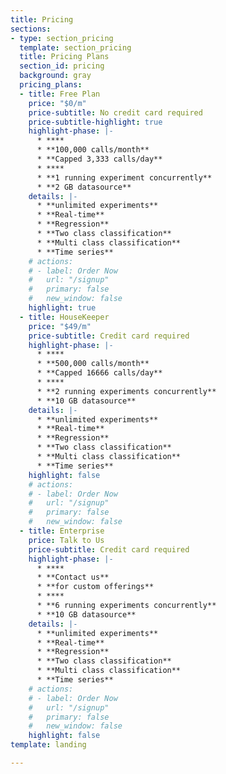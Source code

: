 ```yaml
---
title: Pricing
sections:
- type: section_pricing
  template: section_pricing
  title: Pricing Plans
  section_id: pricing
  background: gray
  pricing_plans:
  - title: Free Plan
    price: "$0/m"
    price-subtitle: No credit card required
    price-subtitle-highlight: true
    highlight-phase: |-
      * ****
      * **100,000 calls/month**
      * **Capped 3,333 calls/day**
      * ****
      * **1 running experiment concurrently**
      * **2 GB datasource**
    details: |-
      * **unlimited experiments**
      * **Real-time**
      * **Regression**
      * **Two class classification** 
      * **Multi class classification** 
      * **Time series**
    # actions:
    # - label: Order Now
    #   url: "/signup"
    #   primary: false
    #   new_window: false
    highlight: true
  - title: HouseKeeper
    price: "$49/m"
    price-subtitle: Credit card required
    highlight-phase: |-
      * ****
      * **500,000 calls/month**
      * **Capped 16666 calls/day**
      * ****
      * **2 running experiments concurrently**
      * **10 GB datasource**
    details: |-
      * **unlimited experiments**
      * **Real-time**
      * **Regression**
      * **Two class classification** 
      * **Multi class classification** 
      * **Time series**
    highlight: false
    # actions:
    # - label: Order Now
    #   url: "/signup"
    #   primary: false
    #   new_window: false
  - title: Enterprise
    price: Talk to Us
    price-subtitle: Credit card required
    highlight-phase: |-
      * ****
      * **Contact us**
      * **for custom offerings**
      * ****
      * **6 running experiments concurrently**
      * **10 GB datasource**
    details: |-
      * **unlimited experiments**
      * **Real-time**
      * **Regression**
      * **Two class classification** 
      * **Multi class classification** 
      * **Time series**
    # actions:
    # - label: Order Now
    #   url: "/signup"
    #   primary: false
    #   new_window: false
    highlight: false
template: landing

---
```


